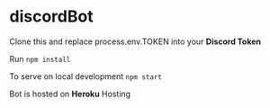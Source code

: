# discordBot


Clone this and replace process.env.TOKEN into your **Discord Token**


 Run `npm install`
 
 To serve on local development `npm start`
 
 Bot is hosted on **Heroku** Hosting

